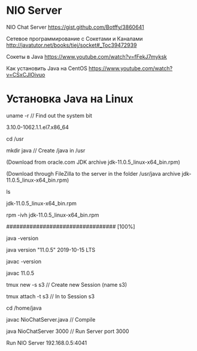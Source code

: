 # NIO Server

NIO Chat Server
https://gist.github.com/Botffy/3860641

Сетевое программирование с Сокетами и Каналами
http://javatutor.net/books/tiej/socket#_Toc39472939

Сокеты в Java
https://www.youtube.com/watch?v=fFekJ7myksk

Как установить Java на CentOS
https://www.youtube.com/watch?v=CSxCJlOivuo

# Установка Java на Linux

uname -r						        // Find out the system bit

3.10.0-1062.1.1.el7.x86_64

cd /usr

mkdir java						      // Create /java in /usr

(Download from oracle.com JDK archive jdk-11.0.5_linux-x64_bin.rpm)

(Download through FileZilla to the server in the folder /usr/java archive jdk-11.0.5_linux-x64_bin.rpm)

ls

jdk-11.0.5_linux-x64_bin.rpm

rpm -ivh jdk-11.0.5_linux-x64_bin.rpm

################################# [100%]
  
java -version

java version "11.0.5" 2019-10-15 LTS

javac -version

javac 11.0.5

tmux new -s s3					    // Create new Session (name s3)

tmux attach -t s3				    // In to Session s3

cd /home/java

javac NioChatServer.java		// Compile

java NioChatServer 3000			// Run Server port 3000

Run NIO Server 192.168.0.5:4041
